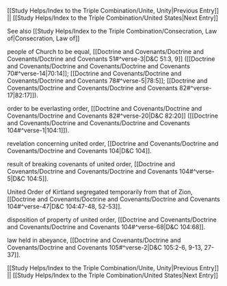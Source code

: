 [[Study Helps/Index to the Triple Combination/Unite, Unity|Previous Entry]]  ||  [[Study Helps/Index to the Triple Combination/United States|Next Entry]]

 See also [[Study Helps/Index to the Triple Combination/Consecration, Law of|Consecration, Law of]]

 people of Church to be equal, [[Doctrine and Covenants/Doctrine and Covenants/Doctrine and Covenants 51#^verse-3|D&C 51:3, 9]] ([[Doctrine and Covenants/Doctrine and Covenants/Doctrine and Covenants 70#^verse-14|70:14]]; [[Doctrine and Covenants/Doctrine and Covenants/Doctrine and Covenants 78#^verse-5|78:5]]; [[Doctrine and Covenants/Doctrine and Covenants/Doctrine and Covenants 82#^verse-17|82:17]]).

 order to be everlasting order, [[Doctrine and Covenants/Doctrine and Covenants/Doctrine and Covenants 82#^verse-20|D&C 82:20]] ([[Doctrine and Covenants/Doctrine and Covenants/Doctrine and Covenants 104#^verse-1|104:1]]).

 revelation concerning united order, [[Doctrine and Covenants/Doctrine and Covenants/Doctrine and Covenants 104|D&C 104]].

 result of breaking covenants of united order, [[Doctrine and Covenants/Doctrine and Covenants/Doctrine and Covenants 104#^verse-5|D&C 104:5]].

 United Order of Kirtland segregated temporarily from that of Zion, [[Doctrine and Covenants/Doctrine and Covenants/Doctrine and Covenants 104#^verse-47|D&C 104:47-48, 52-53]].

 disposition of property of united order, [[Doctrine and Covenants/Doctrine and Covenants/Doctrine and Covenants 104#^verse-68|D&C 104:68]].

 law held in abeyance, [[Doctrine and Covenants/Doctrine and Covenants/Doctrine and Covenants 105#^verse-2|D&C 105:2-6, 9-13, 27-37]].

[[Study Helps/Index to the Triple Combination/Unite, Unity|Previous Entry]]  ||  [[Study Helps/Index to the Triple Combination/United States|Next Entry]]